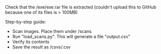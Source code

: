 
Check that the /exe/exe.rar file is extracted (couldn't upload this to GitHub because one of its files is > 100MB)

Step-by-step guide:
- Scan images. Place them under /scans
- Run "load_scans.py". This will generate a file "output.csv"
- Verify its contents
- Save the result as /csvs/<something>.csv


